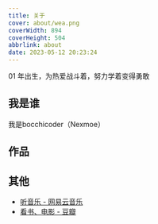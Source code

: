 ```yaml
---
title: 关于
cover: about/wea.png
coverWidth: 894
coverHeight: 504
abbrlink: about
date: 2023-05-12 20:23:24
---
```


01 年出生，为热爱战斗着，努力学着变得勇敢

## 我是谁

我是bocchicoder（Nexmoe）

## 作品

<script src="https://store.chainwon.com/client.js"
data-id="63908420e127c076e239"
data-spacing="24"
data-offset="24"
        async></script>

## 其他

- [听音乐 - 网易云音乐](https://music.163.com/#/user/home?id=129387613)
- [看书、电影 - 豆瓣](https://www.douban.com/people/nexmoe/)